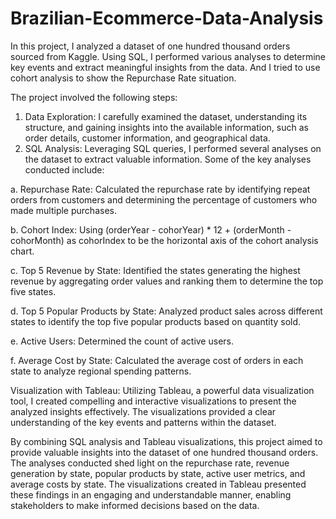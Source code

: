 # Brazilian-Ecommerce-Data-Analysis

In this project, I analyzed a dataset of one hundred thousand orders sourced from Kaggle. Using SQL, I performed various analyses to determine key events and extract meaningful insights from the data. And I tried to use cohort analysis to show the Repurchase Rate situation.

The project involved the following steps:

1. Data Exploration: I carefully examined the dataset, understanding its structure, and gaining insights into the available information, such as order details, customer information, and geographical data.
2. SQL Analysis: Leveraging SQL queries, I performed several analyses on the dataset to extract valuable information. Some of the key analyses conducted include:

  a. Repurchase Rate: Calculated the repurchase rate by identifying repeat orders from customers and determining the percentage of customers who made multiple purchases.
  
  b. Cohort Index: Using (orderYear - cohorYear) * 12 + (orderMonth - cohorMonth) as cohorIndex to be the horizontal axis of the cohort analysis chart.
  
  c. Top 5 Revenue by State: Identified the states generating the highest revenue by aggregating order values and ranking them to determine the top five states.
  
  d. Top 5 Popular Products by State: Analyzed product sales across different states to identify the top five popular products based on quantity sold.
  
  e. Active Users: Determined the count of active users.
  
  f. Average Cost by State: Calculated the average cost of orders in each state to analyze regional spending patterns.

Visualization with Tableau: Utilizing Tableau, a powerful data visualization tool, I created compelling and interactive visualizations to present the analyzed insights effectively. The visualizations provided a clear understanding of the key events and patterns within the dataset.

By combining SQL analysis and Tableau visualizations, this project aimed to provide valuable insights into the dataset of one hundred thousand orders. The analyses conducted shed light on the repurchase rate, revenue generation by state, popular products by state, active user metrics, and average costs by state. The visualizations created in Tableau presented these findings in an engaging and understandable manner, enabling stakeholders to make informed decisions based on the data.
